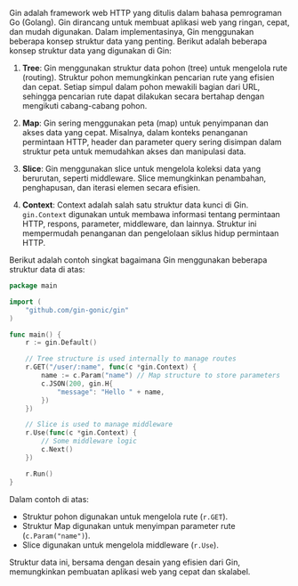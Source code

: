 Gin adalah framework web HTTP yang ditulis dalam bahasa pemrograman Go (Golang). Gin dirancang untuk membuat aplikasi web yang ringan, cepat, dan mudah digunakan. Dalam implementasinya, Gin menggunakan beberapa konsep struktur data yang penting. Berikut adalah beberapa konsep struktur data yang digunakan di Gin:

1. **Tree**:
   Gin menggunakan struktur data pohon (tree) untuk mengelola rute (routing). Struktur pohon memungkinkan pencarian rute yang efisien dan cepat. Setiap simpul dalam pohon mewakili bagian dari URL, sehingga pencarian rute dapat dilakukan secara bertahap dengan mengikuti cabang-cabang pohon.

2. **Map**:
   Gin sering menggunakan peta (map) untuk penyimpanan dan akses data yang cepat. Misalnya, dalam konteks penanganan permintaan HTTP, header dan parameter query sering disimpan dalam struktur peta untuk memudahkan akses dan manipulasi data.

3. **Slice**:
   Gin menggunakan slice untuk mengelola koleksi data yang berurutan, seperti middleware. Slice memungkinkan penambahan, penghapusan, dan iterasi elemen secara efisien.

4. **Context**:
   Context adalah salah satu struktur data kunci di Gin. `gin.Context` digunakan untuk membawa informasi tentang permintaan HTTP, respons, parameter, middleware, dan lainnya. Struktur ini mempermudah penanganan dan pengelolaan siklus hidup permintaan HTTP.

Berikut adalah contoh singkat bagaimana Gin menggunakan beberapa struktur data di atas:

```go
package main

import (
    "github.com/gin-gonic/gin"
)

func main() {
    r := gin.Default()

    // Tree structure is used internally to manage routes
    r.GET("/user/:name", func(c *gin.Context) {
        name := c.Param("name") // Map structure to store parameters
        c.JSON(200, gin.H{
            "message": "Hello " + name,
        })
    })

    // Slice is used to manage middleware
    r.Use(func(c *gin.Context) {
        // Some middleware logic
        c.Next()
    })

    r.Run()
}
```

Dalam contoh di atas:
- Struktur pohon digunakan untuk mengelola rute (`r.GET`).
- Struktur Map digunakan untuk menyimpan parameter rute (`c.Param("name")`).
- Slice digunakan untuk mengelola middleware (`r.Use`).

Struktur data ini, bersama dengan desain yang efisien dari Gin, memungkinkan pembuatan aplikasi web yang cepat dan skalabel.